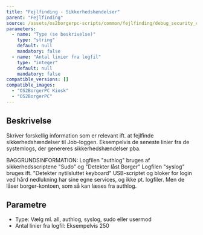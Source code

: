 ```yaml
---
title: "Fejlfinding - Sikkerhedshændelser"
parent: "Fejlfinding"
source: /assets/os2borgerpc-scripts/common/fejlfinding/debug_security_events.sh
parameters:
  - name: "Type (se beskrivelse)"
    type: "string"
    default: null
    mandatory: false
  - name: "Antal linier fra logfil"
    type: "integer"
    default: null
    mandatory: false
compatible_versions: []
compatible_images:
  - "OS2BorgerPC Kiosk"
  - "OS2BorgerPC"
---
```


## Beskrivelse
Skriver forskellig information som er relevant ift. at fejlfinde sikkerhedshændelser til Job-loggen. 
Eksempelvis de seneste linier fra de systemlogs, der genereres sikkerhedshændelser pba.

BAGGRUNDSINFORMATION:
Logfilen "authlog" bruges af sikkerhedsscriptene "Sudo" og "Detekter låst Borger"
Logfilen "syslog" bruges ift. "Detekter nytilsluttet keyboard"
USB-scriptet og bloker for login ved hård nedlukning har sine egne services, og ikke pt. logfiler. Men de låser borger-kontoen, som så kan læses fra authlog.

## Parametre
- Type: Vælg ml. all, authlog, syslog, sudo eller usermod
- Antal linier fra logfil:
Eksempelvis 250
